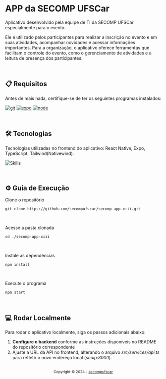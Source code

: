 # APP da SECOMP UFSCar
Aplicativo desenvolvido pela equipe de TI da SECOMP UFSCar especialmente para o evento.

Ele é utilizado pelos participantes para realizar a inscrição no evento e em suas atividades, acompanhar novidades e acessar informações importantes. Para a organização, o aplicativo oferece ferramentas que facilitam o controle do evento, como o gerenciamento de atividades e a leitura de presença dos participantes.

<br>

## 📋 Requisitos
Antes de mais nada, certifique-se de ter os seguintes programas instalados:

[![git][git-logo]][git-url] 
[![expo][expo-logo]][expo-url] 
[![node][node-logo]][node-url]

<br>

## **🛠️ Tecnologias**
Tecnologias utilizadas no frontend do aplicativo: React Native, Expo, TypeScript, Tailwind(Nativewind).

![Skills](https://skills.syvixor.com/api/icons?i=reactnative,expo,ts,tailwind)

<br>

## ⚙️ Guia de Execução

Clone o repositório
```
git clone https://github.com/secompufscar/secomp-app-xiii.git
```

<br>

Acesse a pasta clonada

```
cd ./secomp-app-xiii
```

<br>

Instale as dependências

```
npm install
```

<br>

Execute o programa

```
npm start
```

<br>

## 💻 Rodar Localmente
Para rodar o aplicativo localmente, siga os passos adicionais abaixo:

1. **Configure o backend** conforme as instruções disponíveis no README do repositório correspondente
2. Ajuste a URL da API no frontend, alterando o arquivo *src/services/api.ts* para refletir o novo endereço local (*seuip:3000*).

<div align="center">
  <br/>
    <div>
      <sub>Copyright © 2024 - <a href="https://github.com/secompufscar">secompufscar</sub></a>
    </div>
</div>

[git-url]: https://git-scm.com/
[git-logo]: https://img.shields.io/badge/Git-f14e32?style=for-the-badge&logo=git&logoColor=white
[expo-url]: https://docs.expo.dev/
[expo-logo]: https://img.shields.io/badge/Expo-3ddc84?style=for-the-badge&logo=expo&logoColor=white
[node-url]: https://nodejs.org/en
[node-logo]: https://img.shields.io/badge/Node-1389fd?style=for-the-badge&logo=javascript&logoColor=white
[demo]: assets/images/demo.gif
